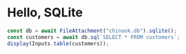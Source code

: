 # Hello, SQLite

```js echo
const db = await FileAttachment("chinook.db").sqlite();
const customers = await db.sql`SELECT * FROM customers`;
display(Inputs.table(customers));
```
